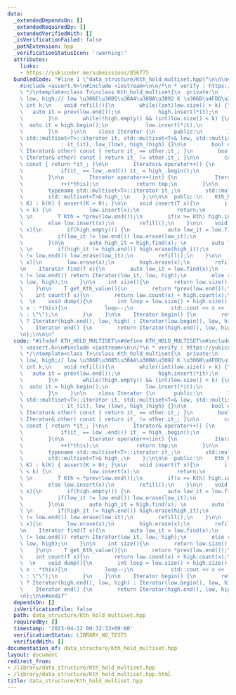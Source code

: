 ```yaml
---
data:
  _extendedDependsOn: []
  _extendedRequiredBy: []
  _extendedVerifiedWith: []
  _isVerificationFailed: false
  _pathExtension: hpp
  _verificationStatusIcon: ':warning:'
  attributes:
    links:
    - https://yukicoder.me/submissions/856775
  bundledCode: "#line 1 \"data_structure/Kth_hold_multiset.hpp\"\n\n\n#include <set>\n\
    #include <assert.h>\n#include <iostream>\n\n/*\n * verify : https://yukicoder.me/submissions/856775\n\
    \ */\ntemplate<class T>\nclass Kth_hold_multiset{\n  private:\n    std::multiset<T>\
    \ low, high;// low \u306E\u30B5\u30A4\u30BA\u3092 K \u306B\u4FDD\u3064\n    const\
    \ int k;\n    void refill(){\n        while((int)low.size() > k) {\n         \
    \   auto it = prev(low.end());\n            high.insert(*it);\n            low.erase(it);\n\
    \        }\n        while(!high.empty() && (int)low.size() < k) {\n          \
    \  auto it = high.begin();\n            low.insert(*it);\n            high.erase(it);\n\
    \        }\n    }\n\n    class Iterator {\n      public:\n        Iterator(typename\
    \ std::multiset<T>::iterator it, std::multiset<T>& low, std::multiset<T>& high)\n\
    \            : it_(it), low_(low), high_(high) {}\n\n        bool operator==(const\
    \ Iterator& other) const { return it_ == other.it_; }\n        bool operator!=(const\
    \ Iterator& other) const { return it_ != other.it_; }\n\n        const T& operator*()\
    \ const { return *it_; }\n\n        Iterator& operator++() {\n            ++it_;\n\
    \            if(it_ == low_.end()) it_ = high_.begin();\n            return *this;\n\
    \        }\n\n        Iterator operator++(int) {\n            Iterator tmp = *this;\n\
    \            ++(*this);\n            return tmp;\n        }\n\n      private:\n\
    \        typename std::multiset<T>::iterator it_;\n        std::multiset<T>& low_;\n\
    \        std::multiset<T>& high_;\n    };\n\n\n  public:\n    Kth_hold_multiset(int\
    \ K) : k(K) { assert(K > 0); }\n\n    void insert(T x){\n        if((int)low.size()\
    \ < k) {\n            low.insert(x);\n            return;\n        }\n       \
    \ \n        T Kth = *prev(low.end());\n        if(x >= Kth) high.insert(x);\n\
    \        else low.insert(x);\n        refill();\n    }\n\n    void erase_a_element(T\
    \ x){\n        if(high.empty()) {\n            auto low_it = low.find(x); \n \
    \           if(low_it != low.end()) low.erase(low_it);\n            return;\n\
    \        }\n\n        auto high_it = high.find(x); \n        auto low_it = low.find(x);\
    \ \n        if(high_it != high.end()) high.erase(high_it);\n        else if(low_it\
    \ != low.end()) low.erase(low_it);\n        refill();\n    }\n\n    void erase_all_element(T\
    \ x){\n        low.erase(x);\n        high.erase(x);\n        refill();\n    }\n\
    \n    Iterator find(T x){\n        auto low_it = low.find(x);\n        if(low_it\
    \ != low.end()) return Iterator(low_it, low, high);\n        else return Iterator(high.find(x),\
    \ low, high);\n    }\n\n    int size(){\n        return low.size() + high.size();\n\
    \    }\n\n    T get_Kth_value(){\n        return *prev(low.end());\n    }\n\n\
    \    int count(T x){\n        return low.count(x) + high.count(x);\n    }\n  \
    \  \n    void dump(){\n        int loop = low.size() + high.size();\n        for(auto\
    \ x : *this){\n            loop--;\n            std::cout << x << (loop ? \" \"\
    \ : \"\");\n        }\n    }\n\n    Iterator begin() {\n        return low.empty()\
    \ ? Iterator(high.end(), low, high) : Iterator(low.begin(), low, high);\n    }\n\
    \    Iterator end() {\n        return Iterator(high.end(), low, high);\n    }\n\
    \n};\n\n\n"
  code: "#ifndef KTH_HOLD_MULTISET\n#define KTH_HOLD_MULTISET\n#include <set>\n#include\
    \ <assert.h>\n#include <iostream>\n\n/*\n * verify : https://yukicoder.me/submissions/856775\n\
    \ */\ntemplate<class T>\nclass Kth_hold_multiset{\n  private:\n    std::multiset<T>\
    \ low, high;// low \u306E\u30B5\u30A4\u30BA\u3092 K \u306B\u4FDD\u3064\n    const\
    \ int k;\n    void refill(){\n        while((int)low.size() > k) {\n         \
    \   auto it = prev(low.end());\n            high.insert(*it);\n            low.erase(it);\n\
    \        }\n        while(!high.empty() && (int)low.size() < k) {\n          \
    \  auto it = high.begin();\n            low.insert(*it);\n            high.erase(it);\n\
    \        }\n    }\n\n    class Iterator {\n      public:\n        Iterator(typename\
    \ std::multiset<T>::iterator it, std::multiset<T>& low, std::multiset<T>& high)\n\
    \            : it_(it), low_(low), high_(high) {}\n\n        bool operator==(const\
    \ Iterator& other) const { return it_ == other.it_; }\n        bool operator!=(const\
    \ Iterator& other) const { return it_ != other.it_; }\n\n        const T& operator*()\
    \ const { return *it_; }\n\n        Iterator& operator++() {\n            ++it_;\n\
    \            if(it_ == low_.end()) it_ = high_.begin();\n            return *this;\n\
    \        }\n\n        Iterator operator++(int) {\n            Iterator tmp = *this;\n\
    \            ++(*this);\n            return tmp;\n        }\n\n      private:\n\
    \        typename std::multiset<T>::iterator it_;\n        std::multiset<T>& low_;\n\
    \        std::multiset<T>& high_;\n    };\n\n\n  public:\n    Kth_hold_multiset(int\
    \ K) : k(K) { assert(K > 0); }\n\n    void insert(T x){\n        if((int)low.size()\
    \ < k) {\n            low.insert(x);\n            return;\n        }\n       \
    \ \n        T Kth = *prev(low.end());\n        if(x >= Kth) high.insert(x);\n\
    \        else low.insert(x);\n        refill();\n    }\n\n    void erase_a_element(T\
    \ x){\n        if(high.empty()) {\n            auto low_it = low.find(x); \n \
    \           if(low_it != low.end()) low.erase(low_it);\n            return;\n\
    \        }\n\n        auto high_it = high.find(x); \n        auto low_it = low.find(x);\
    \ \n        if(high_it != high.end()) high.erase(high_it);\n        else if(low_it\
    \ != low.end()) low.erase(low_it);\n        refill();\n    }\n\n    void erase_all_element(T\
    \ x){\n        low.erase(x);\n        high.erase(x);\n        refill();\n    }\n\
    \n    Iterator find(T x){\n        auto low_it = low.find(x);\n        if(low_it\
    \ != low.end()) return Iterator(low_it, low, high);\n        else return Iterator(high.find(x),\
    \ low, high);\n    }\n\n    int size(){\n        return low.size() + high.size();\n\
    \    }\n\n    T get_Kth_value(){\n        return *prev(low.end());\n    }\n\n\
    \    int count(T x){\n        return low.count(x) + high.count(x);\n    }\n  \
    \  \n    void dump(){\n        int loop = low.size() + high.size();\n        for(auto\
    \ x : *this){\n            loop--;\n            std::cout << x << (loop ? \" \"\
    \ : \"\");\n        }\n    }\n\n    Iterator begin() {\n        return low.empty()\
    \ ? Iterator(high.end(), low, high) : Iterator(low.begin(), low, high);\n    }\n\
    \    Iterator end() {\n        return Iterator(high.end(), low, high);\n    }\n\
    \n};\n\n#endif"
  dependsOn: []
  isVerificationFile: false
  path: data_structure/Kth_hold_multiset.hpp
  requiredBy: []
  timestamp: '2023-04-12 00:32:33+09:00'
  verificationStatus: LIBRARY_NO_TESTS
  verifiedWith: []
documentation_of: data_structure/Kth_hold_multiset.hpp
layout: document
redirect_from:
- /library/data_structure/Kth_hold_multiset.hpp
- /library/data_structure/Kth_hold_multiset.hpp.html
title: data_structure/Kth_hold_multiset.hpp
---
```

